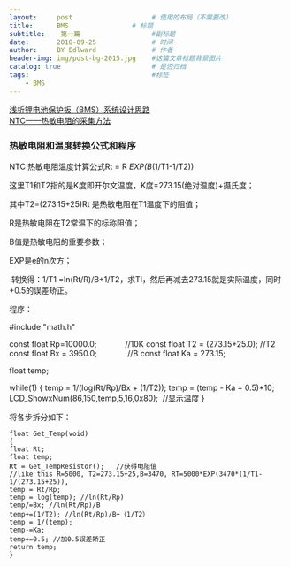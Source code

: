 ```yaml
---
layout:     post                    # 使用的布局（不需要改）
title:      BMS                # 标题 
subtitle:    第一篇                  #副标题
date:       2018-09-25              # 时间
author:     BY Edlward              # 作者
header-img: img/post-bg-2015.jpg    #这篇文章标题背景图片
catalog: true                       # 是否归档
tags:                               #标签
    - BMS
---
```


[浅析锂电池保护板（BMS）系统设计思路](https://www.cnblogs.com/han-bing/p/9045812.html)  
[NTC——热敏电阻的采集方法](https://blog.csdn.net/u014470361/article/details/82315699)  

### 热敏电阻和温度转换公式和程序

NTC 热敏电阻温度计算公式Rt = R *EXP(B*(1/T1-1/T2))

这里T1和T2指的是K度即开尔文温度，K度=273.15(绝对温度)+摄氏度；

其中T2=(273.15+25)Rt 是热敏电阻在T1温度下的阻值；

R是热敏电阻在T2常温下的标称阻值；

B值是热敏电阻的重要参数；

EXP是e的n次方； 

 转换得：1/T1 =ln(Rt/R)/B+1/T2，求TI，然后再减去273.15就是实际温度，同时+0.5的误差矫正。



程序：

#include "math.h"

const float Rp=10000.0;             //10K
const float T2 = (273.15+25.0); //T2
const float Bx = 3950.0;              //B
const float Ka = 273.15;

float temp;


while(1)
{
temp = 1/(log(Rt/Rp)/Bx + (1/T2));
temp = (temp - Ka + 0.5)*10;
LCD_ShowxNum(86,150,temp,5,16,0x80);  //显示温度
}



将各步拆分如下：
```
float Get_Temp(void)
{
float Rt;
float temp;
Rt = Get_TempResistor();   //获得电阻值
//like this R=5000, T2=273.15+25,B=3470, RT=5000*EXP(3470*(1/T1-1/(273.15+25)),  
temp = Rt/Rp;
temp = log(temp); //ln(Rt/Rp)
temp/=Bx; //ln(Rt/Rp)/B
temp+=(1/T2); //ln(Rt/Rp)/B+（1/T2）
temp = 1/(temp);
temp-=Ka;
temp+=0.5; //加0.5误差矫正
return temp;
} 
```
